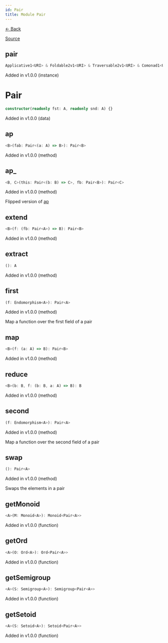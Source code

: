 ```yaml
---
id: Pair
title: Module Pair
---
```


[← Back](.)

[Source](https://github.com/gcanti/fp-ts/blob/master/src/Pair.ts)

## pair

```ts
Applicative1<URI> & Foldable2v1<URI> & Traversable2v1<URI> & Comonad1<URI>
```

Added in v1.0.0 (instance)

# Pair

```ts
constructor(readonly fst: A, readonly snd: A) {}
```

Added in v1.0.0 (data)

## ap

```ts
<B>(fab: Pair<(a: A) => B>): Pair<B>
```

Added in v1.0.0 (method)

## ap\_

```ts
<B, C>(this: Pair<(b: B) => C>, fb: Pair<B>): Pair<C>
```

Added in v1.0.0 (method)

Flipped version of [ap](#ap)

## extend

```ts
<B>(f: (fb: Pair<A>) => B): Pair<B>
```

Added in v1.0.0 (method)

## extract

```ts
(): A
```

Added in v1.0.0 (method)

## first

```ts
(f: Endomorphism<A>): Pair<A>
```

Added in v1.0.0 (method)

Map a function over the first field of a pair

## map

```ts
<B>(f: (a: A) => B): Pair<B>
```

Added in v1.0.0 (method)

## reduce

```ts
<B>(b: B, f: (b: B, a: A) => B): B
```

Added in v1.0.0 (method)

## second

```ts
(f: Endomorphism<A>): Pair<A>
```

Added in v1.0.0 (method)

Map a function over the second field of a pair

## swap

```ts
(): Pair<A>
```

Added in v1.0.0 (method)

Swaps the elements in a pair

## getMonoid

```ts
<A>(M: Monoid<A>): Monoid<Pair<A>>
```

Added in v1.0.0 (function)

## getOrd

```ts
<A>(O: Ord<A>): Ord<Pair<A>>
```

Added in v1.0.0 (function)

## getSemigroup

```ts
<A>(S: Semigroup<A>): Semigroup<Pair<A>>
```

Added in v1.0.0 (function)

## getSetoid

```ts
<A>(S: Setoid<A>): Setoid<Pair<A>>
```

Added in v1.0.0 (function)
